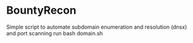 # BountyRecon
Simple script to automate subdomain enumeration and resolution (dnsx) and port scanning 
run bash domain.sh

